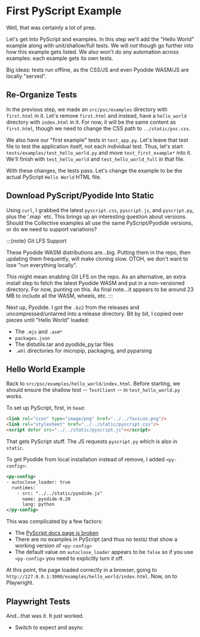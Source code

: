 # First PyScript Example

Well, that was certainly a lot of prep.

Let's get into PyScript and examples.
In this step we'll add the "Hello World" example along with unit/shallow/full tests.
We will *not* though go further into how this example gets listed.
We also won't do any automation across examples: each example gets its own tests.

Big ideas: tests run offline, as the CSS/JS and even Pyodide WASM/JS are locally "served".

## Re-Organize Tests

In the previous step, we made an `src/psc/examples` directory with `first.html` in it.
Let's remove `first.html` and instead, have a `hello_world` directory with `index.html` in it.
For now, it will be the same content as `first.html`, though we need to change the CSS path to `../static/psc.css`.

We also have our "first example" tests in `test_app.py`.
Let's leave that test file to test the application itself, not each individual test.
Thus, let's start `tests/examples/test_hello_world.py` and move `test_first_example*` into it.
We'll finish with `test_hello_world` and `test_hello_world_full` in that file.

With these changes, the tests pass.
Let's change the example to be the actual PyScript `Hello World` HTML file.

## Download PyScript/Pyodide Into Static

Using `curl`, I grabbed the latest `pyscript.css`, `pyscript.js`, and `pyscript.py`, plus the '.map` etc.
This brings up an interesting question about versions.
Should the Collective examples all use the same PyScript/Pyodide versions, or do we need to support variations?

:::{note} Git LFS Support

These Pyodide WASM distributions are...big.
Putting them in the repo, then updating them frequently, will make cloning slow.
OTOH, we don't want to lose "run everything locally".

This might mean enabling Git LFS on the repo.
As an alternative, an extra install step to fetch the latest Pyodide WASM and put in a non-versioned directory.
For now, punting on this.
As final note...it appears to be around 23 MB to include all the WASM, wheels, etc.
:::

Next up, Pyodide.
I got the `.bz2` from the releases and uncompressed/untarred into a release directory.
Bit by bit, I copied over pieces until "Hello World" loaded:

- The `.mjs` and `.asm*`
- `packages.json`
- The distutils.tar and pyodide_py.tar files
- `.whl` directories for micropip, packaging, and pyparsing

## Hello World Example

Back to `src/psc/examples/hello_world/index.html`.
Before starting, we should ensure the shallow test -- `TestClient` -- in `test_hello_world.py` works.

To set up PyScript, first, in `head`:

```html
<link rel="icon" type="image/png" href="../../favicon.png"/>
<link rel="stylesheet" href="../../static/pyscript.css"/>
<script defer src="../../static/pyscript.js"></script>
```

That gets PyScript stuff.
The JS requests `pyscript.py` which is also in `static`.

To get Pyodide from local installation instead of remove, I added `<py-config>`:

```xml
<py-config>
- autoclose_loader: true
  runtimes:
    - src: "../../static/pyodide.js"
      name: pyodide-0.20
      lang: python
</py-config>
```

This was complicated by a few factors:

- The [PyScript docs page is broken](https://github.com/pyscript/pyscript/issues/528)
- There are no examples in PyScript (and thus no tests) that show a working version of `<py-config>`
- The default value on `autoclose_loader` appears to be `false` so if you use `<py-config>` you need to explicitly turn it off.

At this point, the page loaded correctly in a browser, going to `http://127.0.0.1:3000/examples/hello_world/index.html`.
Now, on to Playwright.

## Playwright Tests

And...that was it.
It just worked.

- Switch to expect and async